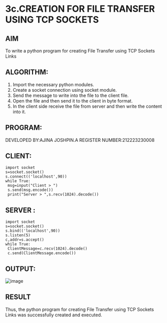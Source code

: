 # 3c.CREATION FOR FILE TRANSFER USING TCP SOCKETS
## AIM
To write a python program for creating File Transfer using TCP Sockets Links
## ALGORITHM:
1. Import the necessary python modules.
2. Create a socket connection using socket module.
3. Send the message to write into the file to the client file.
4. Open the file and then send it to the client in byte format.
5. In the client side receive the file from server and then write the content into it.
## PROGRAM:
DEVELOPED BY:AJINA JOSHPIN.A
REGISTER NUMBER:212223230008
## CLIENT:
```
import socket
s=socket.socket()
s.connect(('localhost',90))
while True:
 msg=input("Client > ")
 s.send(msg.encode())
 print("Server > ",s.recv(1024).decode())
  ```
## SERVER :
```
import socket
s=socket.socket()
s.bind(('localhost',90))
s.listen(5)
c,addr=s.accept()
while True:
 ClientMessage=c.recv(1024).decode()
 c.send(ClientMessage.encode())
```
## OUTPUT:
![image](https://github.com/ajinajoshpin/3c.FILE_TRANSFER_USING_TCP_SOCKETS/assets/148514578/35e79a94-0a9b-4d23-bd75-b5e97b82b5f8)

## RESULT
Thus, the python program for creating File Transfer using TCP Sockets Links was 
successfully created and executed.
